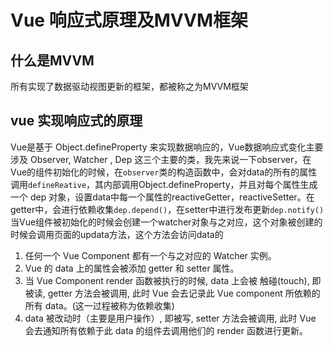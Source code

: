 # Vue 响应式原理及MVVM框架

## 什么是MVVM

所有实现了数据驱动视图更新的框架，都被称之为MVVM框架

## vue 实现响应式的原理

Vue是基于 Object.defineProperty 来实现数据响应的，Vue数据响应式变化主要涉及 Observer, Watcher , Dep 这三个主要的类，我先来说一下observer，在Vue的组件初始化的时候，在`observer`类的构造函数中，会对data的所有的属性调用`defineReative`，其内部调用Object.defineProperty，并且对每个属性生成一个 dep 对象，设置data中每一个属性的reactiveGetter，reactiveSetter。在getter中，会进行依赖收集`dep.depend()`，在setter中进行发布更新`dep.notify()` 
当Vue组件被初始化的时候会创建一个watcher对象与之对应，这个对象被创建的时候会调用页面的updata方法，这个方法会访问data的



1. 任何一个 Vue Component 都有一个与之对应的 Watcher 实例。
2. Vue 的 data 上的属性会被添加 getter 和 setter 属性。
3. 当 Vue Component render 函数被执行的时候, data 上会被 触碰(touch), 即被读, getter 方法会被调用, 此时 Vue 会去记录此 Vue component 所依赖的所有 data。(这一过程被称为依赖收集)
4. data 被改动时（主要是用户操作）, 即被写, setter 方法会被调用, 此时 Vue 会去通知所有依赖于此 data 的组件去调用他们的 render 函数进行更新。